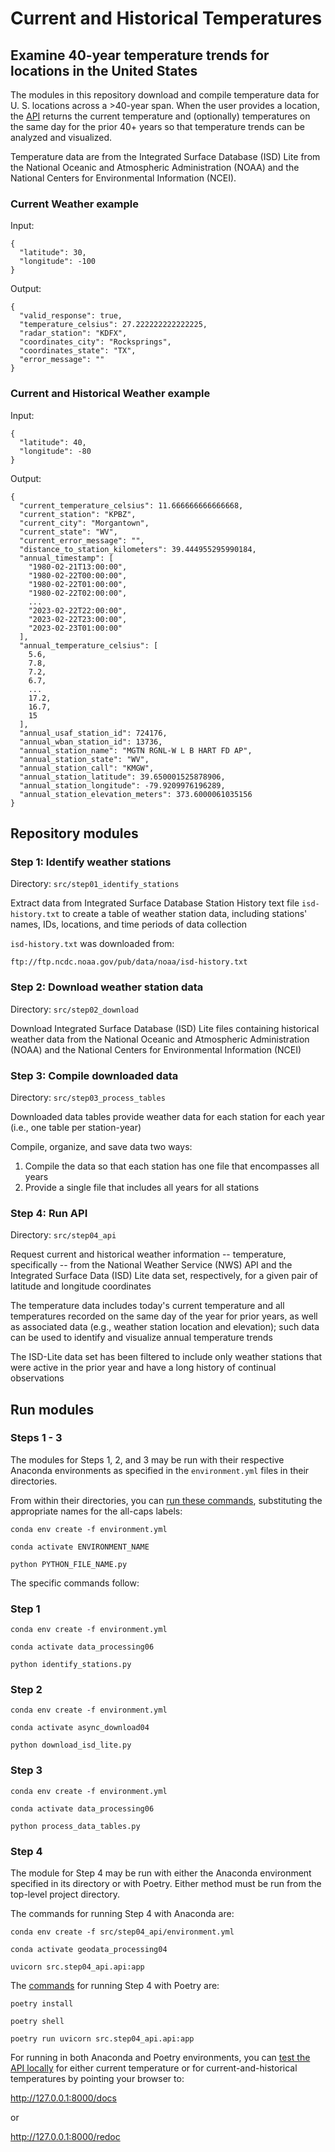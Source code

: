 
# Current and Historical Temperatures
## Examine 40-year temperature trends for locations in the United States

The modules in this repository download and compile temperature data for U. S. locations across a >40-year span.  When the user provides a location, the [API](https://en.wikipedia.org/wiki/Api) returns the current temperature and (optionally) temperatures on the same day for the prior 40+ years so that temperature trends can be analyzed and visualized.

Temperature data are from the Integrated Surface Database (ISD) Lite from the National Oceanic and Atmospheric Administration (NOAA) and the National Centers for Environmental Information (NCEI).


### Current Weather example

Input:

```code
{
  "latitude": 30,
  "longitude": -100
}
```

Output:

```code
{
  "valid_response": true,
  "temperature_celsius": 27.222222222222225,
  "radar_station": "KDFX",
  "coordinates_city": "Rocksprings",
  "coordinates_state": "TX",
  "error_message": ""
}
```


### Current and Historical Weather example

Input:

```code
{
  "latitude": 40,
  "longitude": -80
}
```

Output:

```code
{
  "current_temperature_celsius": 11.666666666666668,
  "current_station": "KPBZ",
  "current_city": "Morgantown",
  "current_state": "WV",
  "current_error_message": "",
  "distance_to_station_kilometers": 39.444955295990184,
  "annual_timestamp": [
    "1980-02-21T13:00:00",
    "1980-02-22T00:00:00",
    "1980-02-22T01:00:00",
    "1980-02-22T02:00:00",
    ...
    "2023-02-22T22:00:00",
    "2023-02-22T23:00:00",
    "2023-02-23T01:00:00"
  ],
  "annual_temperature_celsius": [
    5.6,
    7.8,
    7.2,
    6.7,
    ...
    17.2,
    16.7,
    15
  ],
  "annual_usaf_station_id": 724176,
  "annual_wban_station_id": 13736,
  "annual_station_name": "MGTN RGNL-W L B HART FD AP",
  "annual_station_state": "WV",
  "annual_station_call": "KMGW",
  "annual_station_latitude": 39.650001525878906,
  "annual_station_longitude": -79.9209976196289,
  "annual_station_elevation_meters": 373.6000061035156
}
```

## Repository modules
### Step 1:  Identify weather stations

Directory: ```src/step01_identify_stations```

Extract data from Integrated Surface Database Station History text file ```isd-history.txt``` to create a table of weather station data, including stations' names, IDs, locations, and time periods of data collection

```isd-history.txt``` was downloaded from:

    ftp://ftp.ncdc.noaa.gov/pub/data/noaa/isd-history.txt


### Step 2:  Download weather station data

Directory: ```src/step02_download```

Download Integrated Surface Database (ISD) Lite files containing historical weather data from the National Oceanic and Atmospheric Administration (NOAA) and the National Centers for Environmental Information (NCEI) 

### Step 3:  Compile downloaded data

Directory: ```src/step03_process_tables```

Downloaded data tables provide weather data for each station for each year (i.e., one table per station-year)

Compile, organize, and save data two ways:  

1. Compile the data so that each station has one file that encompasses all years  
2. Provide a single file that includes all years for all stations  


### Step 4:  Run API

Directory: ```src/step04_api```

Request current and historical weather information -- temperature, specifically -- from the National Weather Service (NWS) API and the Integrated Surface Data (ISD) Lite data set, respectively, for a given pair of latitude and longitude coordinates

The temperature data includes today's current temperature and all temperatures recorded on the same day of the year for prior years, as well as associated data (e.g., weather station location and elevation); such data can be used to identify and visualize annual temperature trends

The ISD-Lite data set has been filtered to include only weather stations that were active in the prior year and have a long history of continual observations


## Run modules
### Steps 1 - 3

The modules for Steps 1, 2, and 3 may be run with their respective Anaconda environments as specified in the ```environment.yml``` files in their directories.

From within their directories, you can [run these commands](https://docs.conda.io/projects/conda/en/latest/user-guide/tasks/manage-environments.html), substituting the appropriate names for the all-caps labels:

```code
conda env create -f environment.yml

conda activate ENVIRONMENT_NAME

python PYTHON_FILE_NAME.py
```

The specific commands follow:

### Step 1

```code
conda env create -f environment.yml

conda activate data_processing06

python identify_stations.py
```

### Step 2

```code
conda env create -f environment.yml

conda activate async_download04

python download_isd_lite.py
```

### Step 3

```code
conda env create -f environment.yml

conda activate data_processing06

python process_data_tables.py
```

### Step 4

The module for Step 4 may be run with either the Anaconda environment specified in its directory or with Poetry.  Either method must be run from the top-level project directory.

The commands for running Step 4 with Anaconda are:

```code
conda env create -f src/step04_api/environment.yml

conda activate geodata_processing04

uvicorn src.step04_api.api:app
```

The [commands](https://python-poetry.org/docs/basic-usage/) for running Step 4 with Poetry are:

```code
poetry install

poetry shell

poetry run uvicorn src.step04_api.api:app
```

For running in both Anaconda and Poetry environments, you can [test the API locally](https://fastapi.tiangolo.com/tutorial/first-steps/) for either current temperature or for current-and-historical temperatures by pointing your browser to:

http://127.0.0.1:8000/docs

or

http://127.0.0.1:8000/redoc
